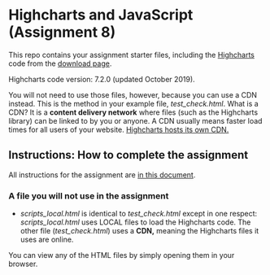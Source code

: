 # Highcharts and JavaScript (Assignment 8)

This repo contains your assignment starter files, including the [Highcharts](https://www.highcharts.com/blog/products/highcharts/) code from the [download page](https://www.highcharts.com/blog/download/).

Highcharts code version: 7.2.0 (updated October 2019).

You will not need to use those files, however, because you can use a CDN instead. This is the method in your example file, *test_check.html*. What is a CDN? It is a **content delivery network** where files (such as the Highcharts library) can be linked to by you or anyone. A CDN usually means faster load times for all users of your website. [Highcharts hosts its own CDN.](https://code.highcharts.com/)

## Instructions: How to complete the assignment

All instructions for the assignment are [in this document](http://bit.ly/mm-webapps8).

### A file you will not use in the assignment

* *scripts_local.html* is identical to *test_check.html* except in one respect: *scripts_local.html* uses LOCAL files to load the Highcharts code. The other file (*test_check.html*) uses a **CDN,** meaning the Highcharts files it uses are online.

You can view any of the HTML files by simply opening them in your browser.
